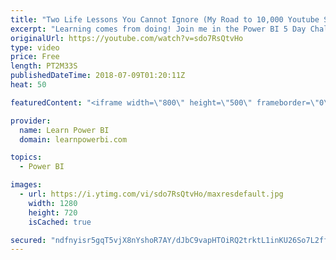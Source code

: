 ```yaml
---
title: "Two Life Lessons You Cannot Ignore (My Road to 10,000 Youtube Subscribers)"
excerpt: "Learning comes from doing! Join me in the Power BI 5 Day Challenge this July 27th by clicking this link 👉 https://web.learnpowerbi.com/challenge ---------------------------------------------------------------------------- FREE Power BI Step-by-Step Tutorial http://www.learnpowerbi.com/bonus 👉 Download"
originalUrl: https://youtube.com/watch?v=sdo7RsQtvHo
type: video
price: Free
length: PT2M33S
publishedDateTime: 2018-07-09T01:20:11Z
heat: 50

featuredContent: "<iframe width=\"800\" height=\"500\" frameborder=\"0\" src=\"https://www.youtube.com/embed/sdo7RsQtvHo\" allow=\"accelerometer; autoplay; encrypted-media; gyroscope; picture-in-picture\" allowfullscreen></iframe>"

provider:
  name: Learn Power BI
  domain: learnpowerbi.com

topics:
  - Power BI

images:
  - url: https://i.ytimg.com/vi/sdo7RsQtvHo/maxresdefault.jpg
    width: 1280
    height: 720
    isCached: true

secured: "ndfnyisr5gqT5vjX8nYshoR7AY/dJbC9vapHTOiRQ2trktL1inKU26So7L2ff73ToL57Ak0Ja6WgXlVqAFEPH+nOZiPHo9+nhpgVB0XJllJgMXTMJIHK/UcOWMqgLe+ozuiIL1EWSTyG8zKLs2R9v7QXDC/ZsvSxTtoE2VkaCf+tr3oHIW9xrM4nIAkt7Am96vLBFIQvDslf/p/TbKaFAMII10Fn0CTZjcraOj3IYT3hVjYlKsA8Cm52/lVT9GU7l9aB4Ke07sJ+WH9DzxXvaubROjUS6228LM6iUYDS1riirXwIw+sU4fEod3oKzvD5NyDLDMWj0rG9RZom/ImJnjnY0qGSH5nMo+/ywhyHUZptkKJwHTSpf6p3zzNxmfwrZunhWMcTO2xrTKJ7NV9kn9QqFYz2jE8NQ4/HyXmGZ68=;HfABRl9nNCsEJsLup0W4uA=="
---
```



